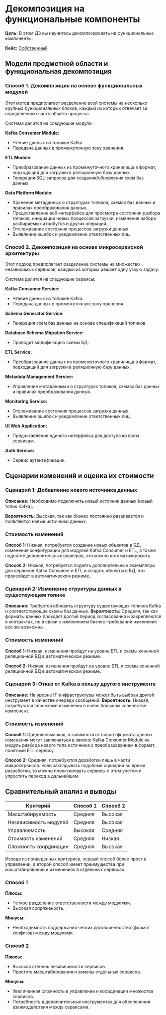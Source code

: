 # Декомпозиция на функциональные компоненты

**Цель:** В этом ДЗ вы научитесь декомпозировать на функциональные компоненты.


**Кейс:** [Собственный](../Homework_01)


## Модели предметной области и функциональная декомпозиция 

### Способ 1. Декомпозиция на основе функциональных модулей
Этот метод предполагает разделение всей системы на несколько крупных функциональных блоков, каждый из которых отвечает за определенную часть общего процесса.

Система делится на следующие модули:

**Kafka Consumer Module:**
* Чтение данных из топиков Kafka.
* Передача данных в промежуточную зону хранения.

**ETL Module:**
* Преобразование данных из промежуточного хранилища в формат, подходящий для загрузки в реляционную базу данных.
* Генерация SQL-запросов для создания/обновления схем баз данных.

**Data Platform Module:**
* Хранение метаданных о структурах топиков, схемах баз данных и правилах преобразования данных.
* Предоставление веб-интерфейса для просмотра состояния разбора топиков, инициации новых процессов загрузки, изменения набора разбираемых атрибутов и других операций.
* Отслеживание состояния процессов загрузки данных.
* Выявление ошибок и уведомление ответственных лиц.


### Способ 2. Декомпозиция на основе микросервисной архитектуры

Этот подход предполагает разделение системы на множество независимых сервисов, каждый из которых решает одну узкую задачу.

Система делится на следующие сервисы:

**Kafka Consumer Service:**
* Чтение данных из топиков Kafka.
* Передача данных в промежуточную зону хранения.

**Schema Generator Service:**
* Генерация схем баз данных на основе спецификаций топиков.

**Database Schema Migration Service:**
* Проводит модификацию схемы БД.

**ETL Service:**
* Преобразование данных из промежуточного хранилища в формат, подходящий для загрузки в реляционную базу данных.

**Metadata Management Service:**
* Управление метаданными о структурах топиков, схемах баз данных и правилах преобразования данных.

**Monitoring Service:**
* Отслеживание состояния процессов загрузки данных.
* Выявление ошибок и уведомление ответственных лиц.

**UI Web Application:**
* Предоставление единого интерфейса для доступа ко всем сервисам.

**Auth Service:**
* Сервис аутентификации.

## Сценарии изменений и оценка их стоимости

### Сценарий 1: Добавление нового источника данных

**Описание:** Необходимо подключить новый источник данных (новый топик Kafka).

**Вероятность:** Высокая, так как бизнес постоянно развивается и появляются новые источники данных.

### Стоимость изменений

**Способ 1:**
Низкая, потребуется создание новых объектов в БД, изменение конфигурации для модулей Kafka Consumer и ETL, а также поднятие дополнительных воркеров, это можно автоматизироывть.

**Способ 2:** 
Низкая, потребуется поднять дополнительные экземпляры для сервисов Kafka Consumer и ETL и создать объекты в БД, это произойдет в автоматическом режиме..

### Сценарий 2: Изменение структуры данных в существующем топике

**Описание:** Требуется обновить структуру существующих топиков Kafka и соответствующие схемы баз данных.
**Вероятность:** Средняя, так как форматы данных проходят долгий период согласования и закрепляются в контрактах, но в связи с изменением бизнес-требований изменения всё же возможны.

### Стоимость изменений

**Способ 1:**
Низкая, изменения пройдут на уровне ETL и схемы конечной реляционной БД в автоматическом режиме.

**Способ 2:**
Низкая, изменения пройдут на уровне ETL и схемы конечной реляционной БД в автоматическом режиме.

### Сценарий 3: Отказ от Kafka в пользу другого инструмента

**Описание:** На уровне IT-инфраструктуры может быть выбран другой инструмент в качестве очереди сообщений.
**Вероятность:** Низкая, потребуются серьезные изменения в очень большом количестве компонент.

### Стоимость изменений

**Способ 1:**
Средняя/высокая, в завимости от нового формата данных изменения могут заключаться в замене Kafka Consumer Module на модуль разбора нового типа источника с преобразованием в формат, понятный ETL сервису. 

**Способ 2:**
Средняя, потребуются доработки лишь в части микросервисов. Если закладывать подобный сценарий во время разработки, то можно проектировать сервисы с этим учетом и упростить переход в дальнейшем.

## Сравнительный анализ и выводы
| Критерий	 | Способ 1	| Способ 2 |
|---|---|---|
| Масштабируемость	| Средняя |	Высокая |
| Независимость модулей	| Средняя	| Высокая |
| Управляемость	| Высокая	| Средняя |
| Стоимость изменений	| Средняя	| Низкая |
| Сложность координации	| Средняя	| Высокая |

Исходя из приведенных критериев, первый способ более прост в управлении, а второй способ имеет преимущества при масштабировании и изменениях в отдельных сервисах.

### Способ 1

**Плюсы:**
* Четкое разделение ответственности между модулями.
* Высокая сопряженость. 

**Минусы:**
* Необходимость поддержания четких договоренностей (формат конфигов) между модулями.

### Способ 2

**Плюсы:**
* Высокая степень независимости сервисов.
* Простота масштабирования и замены отдельных сервисов.

**Минусы:**
* Увеличенная сложность в управлении и координации множества сервисов.
* Потребность в дополнительных инструментах для обеспечения взаимодействия между сервисами.

